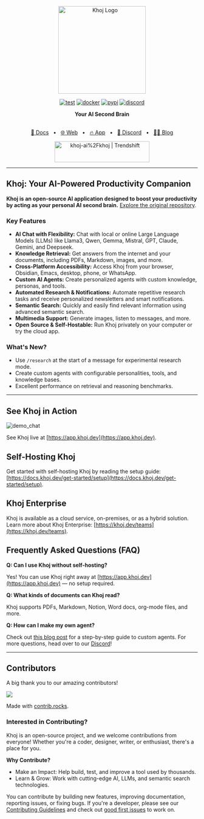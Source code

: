 <p align="center"><img src="https://assets.khoj.dev/khoj-logo-sideways-1200x540.png" width="230" alt="Khoj Logo"></p>

<div align="center">

[![test](https://github.com/khoj-ai/khoj/actions/workflows/test.yml/badge.svg)](https://github.com/khoj-ai/khoj/actions/workflows/test.yml)
[![docker](https://github.com/khoj-ai/khoj/actions/workflows/dockerize.yml/badge.svg)](https://github.com/khoj-ai/khoj/pkgs/container/khoj)
[![pypi](https://github.com/khoj-ai/khoj/actions/workflows/pypi.yml/badge.svg)](https://pypi.org/project/khoj/)
[![discord](https://img.shields.io/discord/1112065956647284756?style=plastic&label=discord)](https://discord.gg/BDgyabRM6e)

</div>

<div align="center">
<b>Your AI Second Brain</b>
</div>

<br />

<div align="center">

[📑 Docs](https://docs.khoj.dev)
<span>&nbsp;&nbsp;•&nbsp;&nbsp;</span>
[🌐 Web](https://khoj.dev)
<span>&nbsp;&nbsp;•&nbsp;&nbsp;</span>
[🔥 App](https://app.khoj.dev)
<span>&nbsp;&nbsp;•&nbsp;&nbsp;</span>
[💬 Discord](https://discord.gg/BDgyabRM6e)
<span>&nbsp;&nbsp;•&nbsp;&nbsp;</span>
[✍🏽 Blog](https://blog.khoj.dev)

<a href="https://trendshift.io/repositories/10318" target="_blank"><img src="https://trendshift.io/api/badge/repositories/10318" alt="khoj-ai%2Fkhoj | Trendshift" style="width: 250px; height: 55px;" width="250" height="55"/></a>

</div>

---

## Khoj: Your AI-Powered Productivity Companion

**Khoj is an open-source AI application designed to boost your productivity by acting as your personal AI second brain.** [Explore the original repository](https://github.com/khoj-ai/khoj).

### Key Features

*   **AI Chat with Flexibility:** Chat with local or online Large Language Models (LLMs) like Llama3, Qwen, Gemma, Mistral, GPT, Claude, Gemini, and Deepseek.
*   **Knowledge Retrieval:** Get answers from the internet and your documents, including PDFs, Markdown, images, and more.
*   **Cross-Platform Accessibility:** Access Khoj from your browser, Obsidian, Emacs, desktop, phone, or WhatsApp.
*   **Custom AI Agents:** Create personalized agents with custom knowledge, personas, and tools.
*   **Automated Research & Notifications:** Automate repetitive research tasks and receive personalized newsletters and smart notifications.
*   **Semantic Search:** Quickly and easily find relevant information using advanced semantic search.
*   **Multimedia Support:** Generate images, listen to messages, and more.
*   **Open Source & Self-Hostable:** Run Khoj privately on your computer or try the cloud app.

### What's New?

*   Use `/research` at the start of a message for experimental research mode.
*   Create custom agents with configurable personalities, tools, and knowledge bases.
*   Excellent performance on retrieval and reasoning benchmarks.

---

## See Khoj in Action

![demo_chat](https://github.com/khoj-ai/khoj/blob/master/documentation/assets/img/quadratic_equation_khoj_web.gif?raw=true)

See Khoj live at [https://app.khoj.dev](https://app.khoj.dev).

## Self-Hosting Khoj

Get started with self-hosting Khoj by reading the setup guide: [https://docs.khoj.dev/get-started/setup](https://docs.khoj.dev/get-started/setup).

## Khoj Enterprise

Khoj is available as a cloud service, on-premises, or as a hybrid solution. Learn more about Khoj Enterprise: [https://khoj.dev/teams](https://khoj.dev/teams).

## Frequently Asked Questions (FAQ)

**Q: Can I use Khoj without self-hosting?**

Yes! You can use Khoj right away at [https://app.khoj.dev](https://app.khoj.dev) — no setup required.

**Q: What kinds of documents can Khoj read?**

Khoj supports PDFs, Markdown, Notion, Word docs, org-mode files, and more.

**Q: How can I make my own agent?**

Check out [this blog post](https://blog.khoj.dev/posts/create-agents-on-khoj/) for a step-by-step guide to custom agents.
For more questions, head over to our [Discord](https://discord.gg/BDgyabRM6e)!

---

## Contributors

A big thank you to our amazing contributors!

<a href="https://github.com/khoj-ai/khoj/graphs/contributors">
  <img src="https://contrib.rocks/image?repo=khoj-ai/khoj" />
</a>

Made with [contrib.rocks](https://contrib.rocks).

### Interested in Contributing?

Khoj is an open-source project, and we welcome contributions from everyone! Whether you're a coder, designer, writer, or enthusiast, there's a place for you.

**Why Contribute?**

*   Make an Impact: Help build, test, and improve a tool used by thousands.
*   Learn & Grow: Work with cutting-edge AI, LLMs, and semantic search technologies.

You can contribute by building new features, improving documentation, reporting issues, or fixing bugs. If you're a developer, please see our [Contributing Guidelines](https://docs.khoj.dev/contributing/development) and check out [good first issues](https://github.com/khoj-ai/khoj/contribute) to work on.